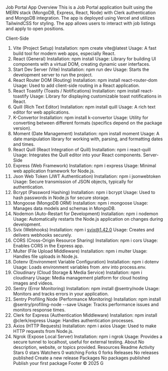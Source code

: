 Job Portal App
Overview
This is a Job Portal application built using the MERN stack (MongoDB, Express, React, Node) with Clerk authentication and MongoDB integration. The app is deployed using Vercel and utilizes TailwindCSS for styling. The app allows users to interact with job listings and apply to open positions.

Client-Side
1. Vite (Project Setup)
Installation:
npm create vite@latest
Usage:
A fast build tool for modern web apps, especially React.
2. React (General)
Installation:
npm install
Usage:
Library for building UI components with a virtual DOM, creating dynamic user interfaces.
3. Start Dev Server (Vite)
Installation:
npm run dev
Usage:
Starts the development server to run the project.
4. React Router DOM (Routing)
Installation:
npm install react-router-dom
Usage:
Used to add client-side routing in a React application.
5. React Toastify (Toasts / Notifications)
Installation:
npm install react-toastify
Usage:
Library for displaying customizable toast notifications in React.
6. Quill (Rich Text Editor)
Installation:
npm install quill
Usage:
A rich text editor for web applications.
7. K-Convertor
Installation:
npm install k-convertor
Usage:
Utility for converting between different formats (specifics depend on the package version).
8. Moment (Date Management)
Installation:
npm install moment
Usage:
A date manipulation library for working with, parsing, and formatting dates and times.
9. React Quill (React Integration of Quill)
Installation:
npm i react-quill
Usage:
Integrates the Quill editor into your React components.
Server-Side
1. Express (Web Framework)
Installation:
npm i express
Usage:
Minimal web application framework for Node.js.
2. Json Web Token (JWT Authentication)
Installation:
npm i jsonwebtoken
Usage:
Secure transmission of JSON objects, typically for authentication.
3. Bcrypt (Password Hashing)
Installation:
npm i bcrypt
Usage:
Used to hash passwords in Node.js for secure storage.
4. Mongoose (MongoDB ORM)
Installation:
npm i mongoose
Usage:
Manages data models and schemas in MongoDB.
5. Nodemon (Auto-Restart for Development)
Installation:
npm i nodemon
Usage:
Automatically restarts the Node.js application on changes during development.
6. Svix (Webhooks)
Installation:
npm i svix@1.42.0
Usage:
Creates and delivers webhooks securely.
7. CORS (Cross-Origin Resource Sharing)
Installation:
npm i cors
Usage:
Enables CORS in the Express app.
8. Multer (File Upload Middleware)
Installation:
npm i multer
Usage:
Handles file uploads in Node.js.
9. Dotenv (Environment Variable Configuration)
Installation:
npm i dotenv
Usage:
Loads environment variables from .env into process.env.
10. Cloudinary (Cloud Storage & Media Service)
Installation:
npm i cloudinary
Usage:
Media management platform for cloud hosting images and videos.
11. Sentry (Error Monitoring)
Installation:
npm install @sentry/node
Usage:
Monitors and tracks errors in your application.
12. Sentry Profiling Node (Performance Monitoring)
Installation:
npm install @sentry/profiling-node --save
Usage:
Tracks performance issues and monitors response times.
13. Clerk for Express (Authentication Middleware)
Installation:
npm install @clerk/express
Usage:
Handles authentication processes.
14. Axios (HTTP Requests)
Installation:
npm i axios
Usage:
Used to make HTTP requests from Node.js.
15. Ngrok (Expose Local Server)
Installation:
npm i ngrok
Usage:
Provides a secure tunnel to localhost, useful for external testing.
About
No description, website, or topics provided.
Resources
 Readme
 Activity
Stars
 0 stars
Watchers
 0 watching
Forks
 0 forks
Releases
No releases published
Create a new release
Packages
No packages published
Publish your first package
Footer
© 2025 G
